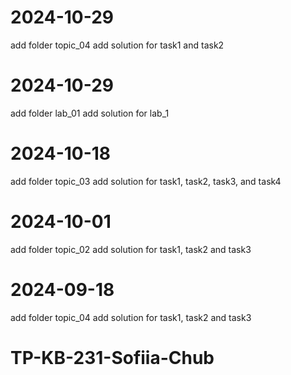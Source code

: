 # 2024-10-29
add folder topic_04
add solution for task1 and task2 

# 2024-10-29
add folder lab_01
add solution for lab_1 

# 2024-10-18
add folder topic_03
add solution for task1, task2, task3, and task4 

# 2024-10-01
add folder topic_02
add solution for task1, task2 and task3 

# 2024-09-18
add folder topic_04
add solution for task1, task2 and task3 

# TP-KB-231-Sofiia-Chub
